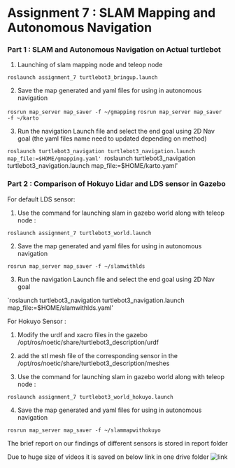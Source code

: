 # Assignment 7 : SLAM Mapping and Autonomous Navigation

### Part 1 : SLAM and Autonomous Navigation on Actual turtlebot

1. Launching of slam mapping node and teleop node

`roslaunch assignment_7 turtlebot3_bringup.launch `

2. Save the map generated and yaml files for using in autonomous navigation
 
`rosrun map_server map_saver -f ~/gmapping`
`rosrun map_server map_saver -f ~/karto`


3. Run the navigation Launch file and select the end goal using 2D Nav goal (the yaml files name need to updated depending on method)

`roslaunch turtlebot3_navigation turtlebot3_navigation.launch map_file:=$HOME/gmapping.yaml'
`roslaunch turtlebot3_navigation turtlebot3_navigation.launch map_file:=$HOME/karto.yaml'

### Part 2 : Comparison of Hokuyo Lidar and LDS sensor in Gazebo

For default LDS sensor:

1. Use the command for launching slam in gazebo world along with teleop node :

`roslaunch assignment_7 turtlebot3_world.launch `

2. Save the map generated and yaml files for using in autonomous navigation
 
`rosrun map_server map_saver -f ~/slamwithlds`

3. Run the navigation Launch file and select the end goal using 2D Nav goal

`roslaunch turtlebot3_navigation turtlebot3_navigation.launch map_file:=$HOME/slamwithlds.yaml'

For Hokuyo Sensor :


1. Modify the urdf and xacro files in the gazebo /opt/ros/noetic/share/turtlebot3_description/urdf
2. add the stl mesh file of the corresponding sensor in the /opt/ros/noetic/share/turtlebot3_description/meshes

3. Use the command for launching slam in gazebo world along with teleop node :

`roslaunch assignment_7 turtlebot3_world_hokuyo.launch `

4. Save the map generated and yaml files for using in autonomous navigation
 
`rosrun map_server map_saver -f ~/slammapwithokuyo`

The brief report on our findings  of different sensors  is stored in report folder 

Due to huge size of videos it is saved on below link in one drive folder 
![link](https://clemson-my.sharepoint.com/:f:/g/personal/skarna_clemson_edu/Ejajfs2bJkNJqB3lU6u1FdgBM25Tg37W4-jR6DCvEPcSOQ?e=iLaRcH)




